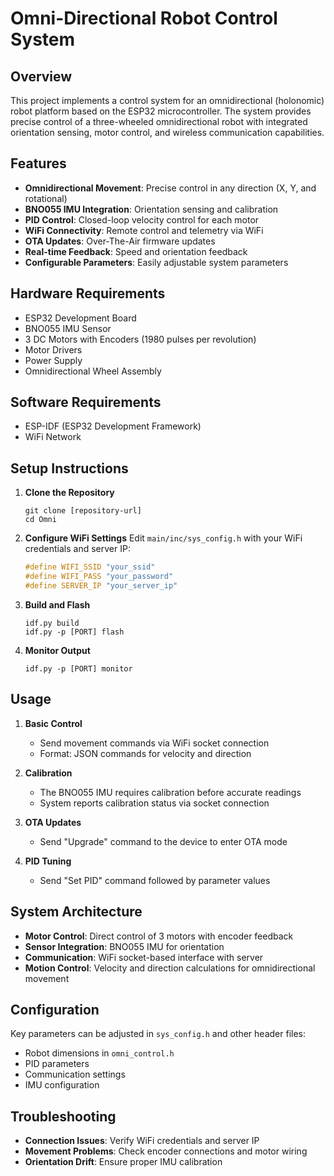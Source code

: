 # Omni-Directional Robot Control System

## Overview
This project implements a control system for an omnidirectional (holonomic) robot platform based on the ESP32 microcontroller. The system provides precise control of a three-wheeled omnidirectional robot with integrated orientation sensing, motor control, and wireless communication capabilities.

## Features
- **Omnidirectional Movement**: Precise control in any direction (X, Y, and rotational)
- **BNO055 IMU Integration**: Orientation sensing and calibration
- **PID Control**: Closed-loop velocity control for each motor
- **WiFi Connectivity**: Remote control and telemetry via WiFi
- **OTA Updates**: Over-The-Air firmware updates
- **Real-time Feedback**: Speed and orientation feedback
- **Configurable Parameters**: Easily adjustable system parameters

## Hardware Requirements
- ESP32 Development Board
- BNO055 IMU Sensor
- 3 DC Motors with Encoders (1980 pulses per revolution)
- Motor Drivers
- Power Supply
- Omnidirectional Wheel Assembly

## Software Requirements
- ESP-IDF (ESP32 Development Framework)
- WiFi Network

## Setup Instructions
1. **Clone the Repository**
   ```
   git clone [repository-url]
   cd Omni
   ```

2. **Configure WiFi Settings**
   Edit `main/inc/sys_config.h` with your WiFi credentials and server IP:
   ```c
   #define WIFI_SSID "your_ssid"
   #define WIFI_PASS "your_password"
   #define SERVER_IP "your_server_ip"
   ```

3. **Build and Flash**
   ```
   idf.py build
   idf.py -p [PORT] flash
   ```

4. **Monitor Output**
   ```
   idf.py -p [PORT] monitor
   ```

## Usage
1. **Basic Control**
   - Send movement commands via WiFi socket connection
   - Format: JSON commands for velocity and direction

2. **Calibration**
   - The BNO055 IMU requires calibration before accurate readings
   - System reports calibration status via socket connection

3. **OTA Updates**
   - Send "Upgrade" command to the device to enter OTA mode

4. **PID Tuning**
   - Send "Set PID" command followed by parameter values

## System Architecture
- **Motor Control**: Direct control of 3 motors with encoder feedback
- **Sensor Integration**: BNO055 IMU for orientation
- **Communication**: WiFi socket-based interface with server
- **Motion Control**: Velocity and direction calculations for omnidirectional movement

## Configuration
Key parameters can be adjusted in `sys_config.h` and other header files:
- Robot dimensions in `omni_control.h`
- PID parameters
- Communication settings
- IMU configuration

## Troubleshooting
- **Connection Issues**: Verify WiFi credentials and server IP
- **Movement Problems**: Check encoder connections and motor wiring
- **Orientation Drift**: Ensure proper IMU calibration

